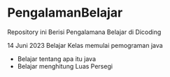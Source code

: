 # PengalamanBelajar
Repository ini Berisi Pengalamana Belajar di Dicoding

14 Juni 2023
Belajar Kelas memulai pemograman java
  * Belajar tentang apa itu java
  * Belajar menghitung Luas Persegi
